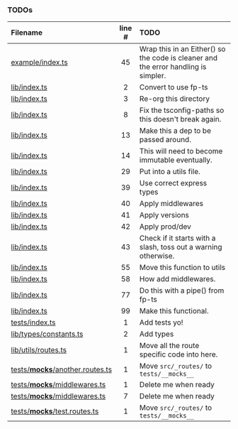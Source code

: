 ### TODOs
| Filename | line # | TODO
|:------|:------:|:------
| [example/index.ts](example/index.ts#L45) | 45 | Wrap this in an Either() so the code is cleaner and the error handling is simpler.
| [lib/index.ts](lib/index.ts#L2) | 2 | Convert to use fp-ts
| [lib/index.ts](lib/index.ts#L3) | 3 | Re-org this directory
| [lib/index.ts](lib/index.ts#L8) | 8 | Fix the tsconfig-paths so this doesn't break again.
| [lib/index.ts](lib/index.ts#L13) | 13 | Make this a dep to be passed around.
| [lib/index.ts](lib/index.ts#L14) | 14 | This will need to become immutable eventually.
| [lib/index.ts](lib/index.ts#L29) | 29 | Put into a utils file.
| [lib/index.ts](lib/index.ts#L39) | 39 | Use correct express types
| [lib/index.ts](lib/index.ts#L40) | 40 | Apply middlewares
| [lib/index.ts](lib/index.ts#L41) | 41 | Apply versions
| [lib/index.ts](lib/index.ts#L42) | 42 | Apply prod/dev
| [lib/index.ts](lib/index.ts#L43) | 43 | Check if it starts with a slash, toss out a warning otherwise.
| [lib/index.ts](lib/index.ts#L55) | 55 | Move this function to utils
| [lib/index.ts](lib/index.ts#L58) | 58 | How add middlewares.
| [lib/index.ts](lib/index.ts#L77) | 77 | Do this with a pipe() from fp-ts
| [lib/index.ts](lib/index.ts#L99) | 99 | Make this functional.
| [tests/index.ts](tests/index.ts#L1) | 1 | Add tests yo!
| [lib/types/constants.ts](lib/types/constants.ts#L2) | 2 | Add types
| [lib/utils/routes.ts](lib/utils/routes.ts#L1) | 1 | Move all the route specific code into here.
| [tests/__mocks__/another.routes.ts](tests/__mocks__/another.routes.ts#L1) | 1 | Move `src/_routes/` to `tests/__mocks__`
| [tests/__mocks__/middlewares.ts](tests/__mocks__/middlewares.ts#L1) | 1 | Delete me when ready
| [tests/__mocks__/middlewares.ts](tests/__mocks__/middlewares.ts#L7) | 7 | Delete me when ready
| [tests/__mocks__/test.routes.ts](tests/__mocks__/test.routes.ts#L1) | 1 | Move `src/_routes/` to `tests/__mocks__`
